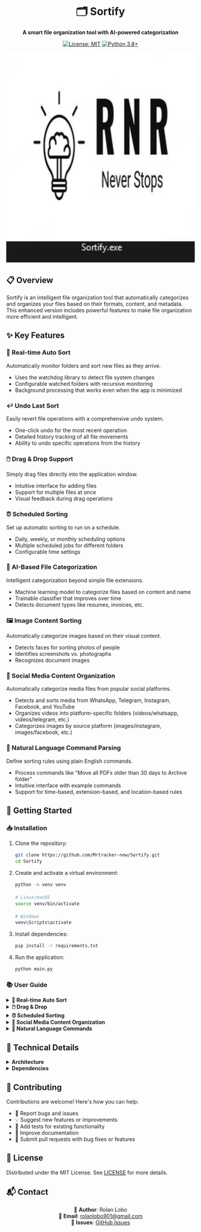 <div align="center">

# 🗂️ Sortify

**A smart file organization tool with AI-powered categorization**

[![License: MIT](https://img.shields.io/badge/License-MIT-blue.svg)](https://opensource.org/licenses/MIT)
[![Python 3.8+](https://img.shields.io/badge/python-3.8+-blue.svg)](https://www.python.org/downloads/)

<img src="screenshots/Sortify.png" alt="Sortify Screenshot" width="600"/>

</div>

## 📋 Overview

Sortify is an intelligent file organization tool that automatically categorizes and organizes your files based on their formats, content, and metadata. This enhanced version includes powerful features to make file organization more efficient and intelligent.

## ✨ Key Features

### 🔄 Real-time Auto Sort
Automatically monitor folders and sort new files as they arrive.
- Uses the watchdog library to detect file system changes
- Configurable watched folders with recursive monitoring
- Background processing that works even when the app is minimized

### ↩️ Undo Last Sort
Easily revert file operations with a comprehensive undo system.
- One-click undo for the most recent operation
- Detailed history tracking of all file movements
- Ability to undo specific operations from the history

### 🖱️ Drag & Drop Support
Simply drag files directly into the application window.
- Intuitive interface for adding files
- Support for multiple files at once
- Visual feedback during drag operations

### ⏰ Scheduled Sorting
Set up automatic sorting to run on a schedule.
- Daily, weekly, or monthly scheduling options
- Multiple scheduled jobs for different folders
- Configurable time settings

### 🧠 AI-Based File Categorization
Intelligent categorization beyond simple file extensions.
- Machine learning model to categorize files based on content and name
- Trainable classifier that improves over time
- Detects document types like resumes, invoices, etc.

### 🖼️ Image Content Sorting
Automatically categorize images based on their visual content.
- Detects faces for sorting photos of people
- Identifies screenshots vs. photographs
- Recognizes document images

### 📱 Social Media Content Organization
Automatically categorize media files from popular social platforms.
- Detects and sorts media from WhatsApp, Telegram, Instagram, Facebook, and YouTube
- Organizes videos into platform-specific folders (videos/whatsapp, videos/telegram, etc.)
- Categorizes images by source platform (images/instagram, images/facebook, etc.)

### 💬 Natural Language Command Parsing
Define sorting rules using plain English commands.
- Process commands like "Move all PDFs older than 30 days to Archive folder"
- Intuitive interface with example commands
- Support for time-based, extension-based, and location-based rules

## 🚀 Getting Started

### 📥 Installation

1. Clone the repository:
   ```bash
   git clone https://github.com/Mrtracker-new/Sortify.git
   cd Sortify
   ```

2. Create and activate a virtual environment:
   ```bash
   python -m venv venv
   
   # Linux/macOS
   source venv/bin/activate
   
   # Windows
   venv\Scripts\activate
   ```

3. Install dependencies:
   ```bash
   pip install -r requirements.txt
   ```

4. Run the application:
   ```bash
   python main.py
   ```

### 📚 User Guide

<details>
<summary><b>🔄 Real-time Auto Sort</b></summary>
<br>

1. Click the "Auto-Sort" toggle in the toolbar
2. Select a folder to watch
3. Choose a destination for sorted files
4. Files added to the watched folder will be automatically sorted
</details>

<details>
<summary><b>🖱️ Drag & Drop</b></summary>
<br>

1. Simply drag files from your file explorer
2. Drop them into the main window
3. Use the organize button to sort them
</details>

<details>
<summary><b>⏰ Scheduled Sorting</b></summary>
<br>

1. Open Settings from the toolbar
2. Go to the "Scheduled Sorting" tab
3. Configure your schedule and select folders
4. Add the job to the scheduler
</details>

<details>
<summary><b>📱 Social Media Content Organization</b></summary>
<br>

1. No additional setup required - works automatically
2. Media files with names containing platform identifiers (e.g., "whatsapp", "telegram", "instagram") will be sorted into dedicated folders
3. Supports common video formats (mp4, avi, 3gp, mov) and image formats (jpg, jpeg, png)
</details>

<details>
<summary><b>💬 Natural Language Commands</b></summary>
<br>

1. Go to the "Commands" tab
2. Enter a command like "Move all PDFs to Archive folder"
3. Click "Execute Command"
4. You can also use the example commands provided
</details>

## 🔧 Technical Details

<details>
<summary><b>Architecture</b></summary>
<br>

The application uses a modular architecture with these key components:

- **Core Modules**:
  - `watcher.py`: Implements real-time folder monitoring
  - `scheduler.py`: Manages scheduled sorting tasks
  - `ai_categorizer.py`: Provides machine learning-based file classification
  - `image_analyzer.py`: Analyzes image content and detects social media sources
  - `categorization.py`: Handles file categorization including social media detection
  - `file_operations.py`: Manages file sorting and organization with platform-specific rules
  - `nlp_parser.py`: Parses natural language commands

- **UI Components**:
  - `main_window.py`: Main interface with tabs
  - `settings_window.py`: Configuration interface for all features
</details>

<details>
<summary><b>Dependencies</b></summary>
<br>

Key dependencies:
- watchdog: For real-time file monitoring
- apscheduler: For scheduled tasks
- scikit-learn: For machine learning classification
- opencv-python: For image analysis
- nltk: For natural language processing
- spaCy: For advanced text analysis
</details>

## 👥 Contributing

Contributions are welcome! Here's how you can help:

- 🐛 Report bugs and issues
- 💡 Suggest new features or improvements
- 🧪 Add tests for existing functionality
- 📝 Improve documentation
- 🔧 Submit pull requests with bug fixes or features

## 📄 License

Distributed under the MIT License. See [LICENSE](LICENSE) for more details.

## 📬 Contact

<div align="center">

👤 **Author**: Rolan Lobo  
📧 **Email**: [rolanlobo901@gmail.com](mailto:rolanlobo901@gmail.com)  
🐞 **Issues**: [GitHub Issues](https://github.com/Mrtracker-new/Sortify/issues)

</div>
